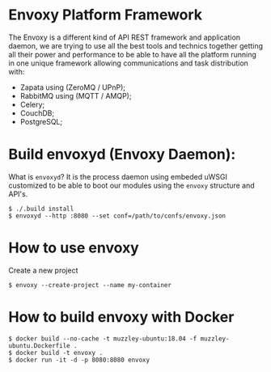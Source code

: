 Envoxy Platform Framework
=========================

The Envoxy is a different kind of API REST framework and application daemon, we are trying to use all the best tools and technics together getting all their power and performance to be able to have all the platform running in one unique framework allowing communications and task distribution with:
- Zapata using (ZeroMQ / UPnP);
- RabbitMQ using (MQTT / AMQP);
- Celery;
- CouchDB;
- PostgreSQL;

# Build envoxyd (Envoxy Daemon):
What is `envoxyd`? It is the process daemon using embeded uWSGI customized to be able to boot our modules using the `envoxy` structure and API's. 
```
$ ./.build install
$ envoxyd --http :8080 --set conf=/path/to/confs/envoxy.json
```

# How to use envoxy
Create a new project
```
$ envoxy --create-project --name my-container
```

# How to build envoxy with Docker
```
$ docker build --no-cache -t muzzley-ubuntu:18.04 -f muzzley-ubuntu.Dockerfile .
$ docker build -t envoxy .
$ docker run -it -d -p 8080:8080 envoxy 
```
